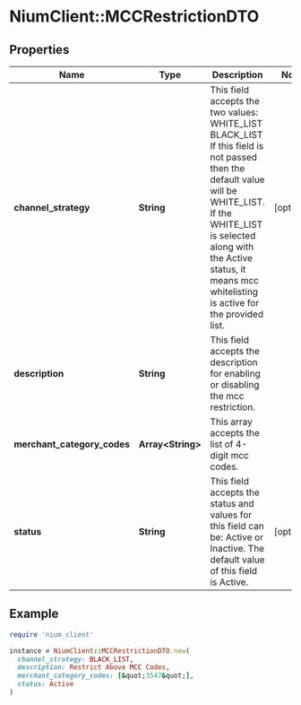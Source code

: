 # NiumClient::MCCRestrictionDTO

## Properties

| Name | Type | Description | Notes |
| ---- | ---- | ----------- | ----- |
| **channel_strategy** | **String** | This field accepts the two values: WHITE_LIST BLACK_LIST If this field is not passed then the default value will be WHITE_LIST. If the WHITE_LIST is selected along with the Active status, it means mcc whitelisting is active for the provided list. | [optional] |
| **description** | **String** | This field accepts the description for enabling or disabling the mcc restriction. |  |
| **merchant_category_codes** | **Array&lt;String&gt;** | This array accepts the list of 4-digit mcc codes. |  |
| **status** | **String** | This field accepts the status and values for this field can be: Active or Inactive. The default value of this field is Active. | [optional] |

## Example

```ruby
require 'nium_client'

instance = NiumClient::MCCRestrictionDTO.new(
  channel_strategy: BLACK_LIST,
  description: Restrict Above MCC Codes,
  merchant_category_codes: [&quot;3547&quot;],
  status: Active
)
```

